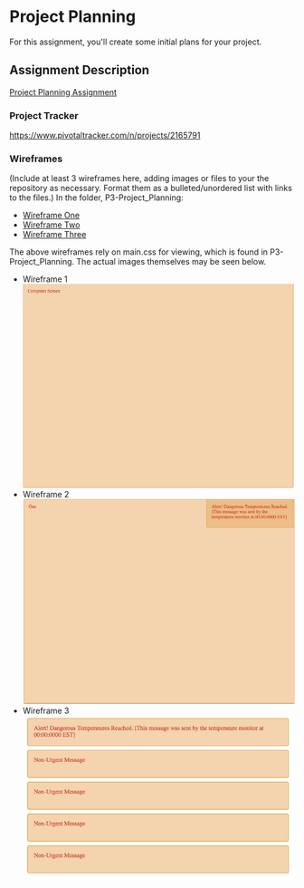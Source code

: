 # Project Planning
For this assignment, you'll create some initial plans for your project.

## Assignment Description
[Project Planning Assignment](https://education.launchcode.org/liftoff/assignments/planning/)


### Project Tracker

https://www.pivotaltracker.com/n/projects/2165791


### Wireframes

(Include at least 3 wireframes here, adding images or files to your the repository as necessary. Format them as a bulleted/unordered list with links to the files.)
In the folder, P3-Project_Planning:
<ul>
    <li><a href="wireframe1.html">Wireframe One</a></li>
    <li><a href="wireframe2.html">Wireframe Two </a></li>
    <li><a href="wireframe3.html">Wireframe Three</a></li>
</ul>
The above wireframes rely on main.css for viewing, which is found in P3-Project_Planning.
The actual images themselves may be seen below.
<ul>
<li>Wireframe 1<br />
    <img src="./images/Wireframe1_17Apr.png"></li>
<li>Wireframe 2<br />
    <img src="./images/Wireframe2_17Apr.png"></li>
<li>Wireframe 3<br />
    <img src="./images/Wireframe3_17Apr.png"></li>
</ul>
